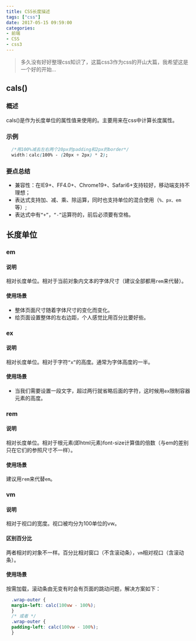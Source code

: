 ```yaml
---
title: CSS长度描述
tags: ["css"]
date: 2017-05-15 09:59:00
categories:
- 前端
- CSS
- css3
---
```

> 多久没有好好整理css知识了，这篇css3作为css的开山大篇，我希望这是一个好的开始...

<!-- more -->
## cals()
### 概述
cals()是作为长度单位的属性值来使用的。主要用来在css中计算长度属性。
### 示例
```css
  /*用100%减去左右两个20px的padding和2px的border*/
  width：calc(100% - (20px + 2px) * 2);  
```
### 要点总结
- 兼容性：在IE9+、FF4.0+、Chrome19+、Safari6+支持较好，移动端支持不理想；
- 表达式支持加、减、乘、除运算，同时也支持单位的混合使用（`%、px、em`等）;
- 表达式中有`“+”`，`“-”`运算符的，前后必须要有空格。

## 长度单位
### em
#### 说明
相对长度单位。相对于当前对象内文本的字体尺寸（建议全部都用`rem`来代替）。
#### 使用场景
- 整体页面尺寸随着字体尺寸的变化而变化。
- 给页面设置整体的左右边距，个人感觉比用百分比要好些。

### ex
#### 说明
相对长度单位。相对于字符`“x”`的高度。通常为字体高度的一半。
#### 使用场景
- 当我们需要设置一段文字，超过两行就省略后面的字符，这时候用`ex`限制容器元素的高度。

### rem
#### 说明
相对长度单位。相对于根元素(即html元素)font-size计算值的倍数（与em的差别只在它们的参照尺寸不一样）。
#### 使用场景
建议用`rem`来代替`em`。

### vm
#### 说明
相对于视口的宽度。视口被均分为100单位的vw。
#### 区别百分比
两者相对的对象不一样。百分比相对窗口（不含滚动条），`vm`相对视口（含滚动条）。
#### 使用场景
按需加载，滚动条由无变有时会有页面的跳动问题，解决方案如下：
```css
  .wrap-outer {
  margin-left: calc(100vw - 100%);
  }
  /* 或者 */
  .wrap-outer {
  padding-left: calc(100vw - 100%);
  }

```
